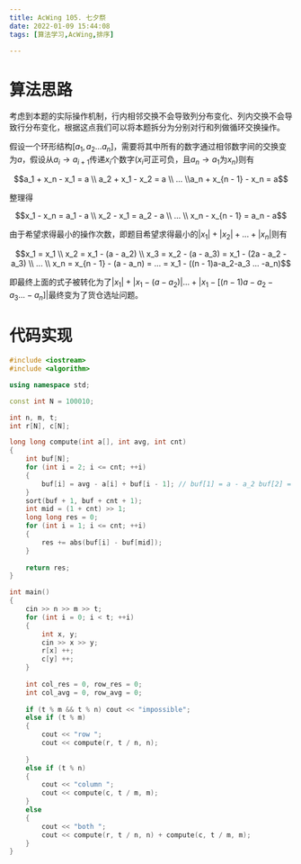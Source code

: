 ```yaml
---
title: AcWing 105. 七夕祭
date: 2022-01-09 15:44:08
tags: [算法学习,AcWing,排序]

---
```


# 算法思路

考虑到本题的实际操作机制，行内相邻交换不会导致列分布变化、列内交换不会导致行分布变化，根据这点我们可以将本题拆分为分别对行和列做循环交换操作。

假设一个环形结构$[a_1, a_2 ... a_n]$，需要将其中所有的数字通过相邻数字间的交换变为$a$，假设从$a_i \to a_{i + 1}$传递$x_i$个数字($x_i$可正可负，且$a_n\to a_1$为$x_n$)则有

$$a_1 + x_n - x_1 = a \\ a_2 + x_1 - x_2 = a \\ ... \\a_n + x_{n - 1} - x_n = a$$

整理得

$$x_1 - x_n = a_1 - a \\ x_2 - x_1 = a_2 - a \\ ... \\ x_n - x_{n - 1} = a_n - a$$

由于希望求得最小的操作次数，即题目希望求得最小的$|x_1| + |x_2| + ... +|x_n|$则有

$$x_1 = x_1 \\ x_2 = x_1 - (a - a_2) \\ x_3 = x_2 - (a - a_3) = x_1 - (2a - a_2 - a_3) \\ ... \\ x_n = x_{n - 1} - (a - a_n) = ... = x_1 - ((n - 1)a-a_2-a_3 ... -a_n)$$

即最终上面的式子被转化为了$|x_1| + |x_1 - (a-a_2)| ...+|x_1 - [(n - 1)a - a_2 - a_3 ... -a_n]|$最终变为了货仓选址问题。

<!---more--->

# 代码实现

```c++
#include <iostream>
#include <algorithm>

using namespace std;

const int N = 100010;

int n, m, t;
int r[N], c[N];

long long compute(int a[], int avg, int cnt)
{
    int buf[N];
    for (int i = 2; i <= cnt; ++i)
    {
        buf[i] = avg - a[i] + buf[i - 1]; // buf[1] = a - a_2 buf[2] = 2a - a_2 - a_3 ...
    }
    sort(buf + 1, buf + cnt + 1);
    int mid = (1 + cnt) >> 1;
    long long res = 0;
    for (int i = 1; i <= cnt; ++i)
    {
        res += abs(buf[i] - buf[mid]);
    }
    
    return res;
}

int main() 
{
    cin >> n >> m >> t;
    for (int i = 0; i < t; ++i)
    {
        int x, y;
        cin >> x >> y;
        r[x] ++;
        c[y] ++;
    }
    
    int col_res = 0, row_res = 0;
    int col_avg = 0, row_avg = 0;
    
    if (t % m && t % n) cout << "impossible";
    else if (t % m)
    {
        cout << "row ";
        cout << compute(r, t / n, n);
        
    }
    else if (t % n)
    {
        cout << "column ";
        cout << compute(c, t / m, m);
    }
    else 
    {
        cout << "both ";
        cout << compute(r, t / n, n) + compute(c, t / m, m);
    }
}
```

